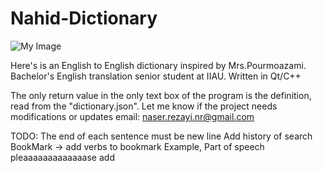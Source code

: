 # Nahid-Dictionary

![My Image](pngaaa.com-1524756.ico)

Here's is an English to English dictionary inspired by Mrs.Pourmoazami.
Bachelor's English translation senior student at IIAU.
Written in Qt/C++

The only return value in the only text box of the program is the definition,
read from the "dictionary.json".
Let me know if the project needs modifications or updates
email: naser.rezayi.nr@gmail.com

TODO: 
The end of each sentence must be new line
Add history of search
BookMark -> add verbs to bookmark
Example, Part of speech pleaaaaaaaaaaaaase add
